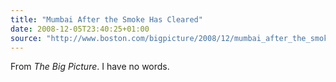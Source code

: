 ```yaml
---
title: "Mumbai After the Smoke Has Cleared"
date: 2008-12-05T23:40:25+01:00
source: "http://www.boston.com/bigpicture/2008/12/mumbai_after_the_smoke_has_cle.html"
---
```


From <cite>The Big Picture</cite>. I have no words.
